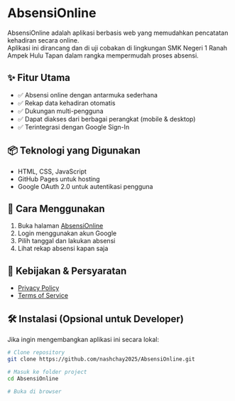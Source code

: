 # AbsensiOnline

AbsensiOnline adalah aplikasi berbasis web yang memudahkan pencatatan kehadiran secara online.  
Aplikasi ini dirancang dan di uji cobakan di lingkungan SMK Negeri 1 Ranah Ampek Hulu Tapan dalam rangka mempermudah proses absensi.

## ✨ Fitur Utama
- ✅ Absensi online dengan antarmuka sederhana
- ✅ Rekap data kehadiran otomatis
- ✅ Dukungan multi-pengguna
- ✅ Dapat diakses dari berbagai perangkat (mobile & desktop)
- ✅ Terintegrasi dengan Google Sign-In

## 📦 Teknologi yang Digunakan
- HTML, CSS, JavaScript
- GitHub Pages untuk hosting
- Google OAuth 2.0 untuk autentikasi pengguna

## 🚀 Cara Menggunakan
1. Buka halaman [AbsensiOnline](https://nashchay2025.github.io/AbsensiOnline/)
2. Login menggunakan akun Google
3. Pilih tanggal dan lakukan absensi
4. Lihat rekap absensi kapan saja

## 📄 Kebijakan & Persyaratan
- [Privacy Policy](https://nashchay2025.github.io/AbsensiOnline/privacy-policy.html)  
- [Terms of Service](https://nashchay2025.github.io/AbsensiOnline/terms-of-service.html)  

## 🛠 Instalasi (Opsional untuk Developer)
Jika ingin mengembangkan aplikasi ini secara lokal:
```bash
# Clone repository
git clone https://github.com/nashchay2025/AbsensiOnline.git

# Masuk ke folder project
cd AbsensiOnline

# Buka di browser

